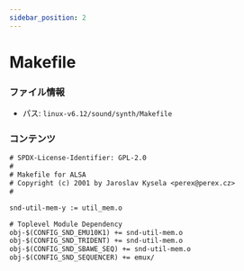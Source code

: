 ```yaml
---
sidebar_position: 2
---
```

# Makefile

### ファイル情報

- パス: `linux-v6.12/sound/synth/Makefile`

### コンテンツ

```txt
# SPDX-License-Identifier: GPL-2.0
#
# Makefile for ALSA
# Copyright (c) 2001 by Jaroslav Kysela <perex@perex.cz>
#

snd-util-mem-y := util_mem.o

# Toplevel Module Dependency
obj-$(CONFIG_SND_EMU10K1) += snd-util-mem.o
obj-$(CONFIG_SND_TRIDENT) += snd-util-mem.o
obj-$(CONFIG_SND_SBAWE_SEQ) += snd-util-mem.o
obj-$(CONFIG_SND_SEQUENCER) += emux/

```
